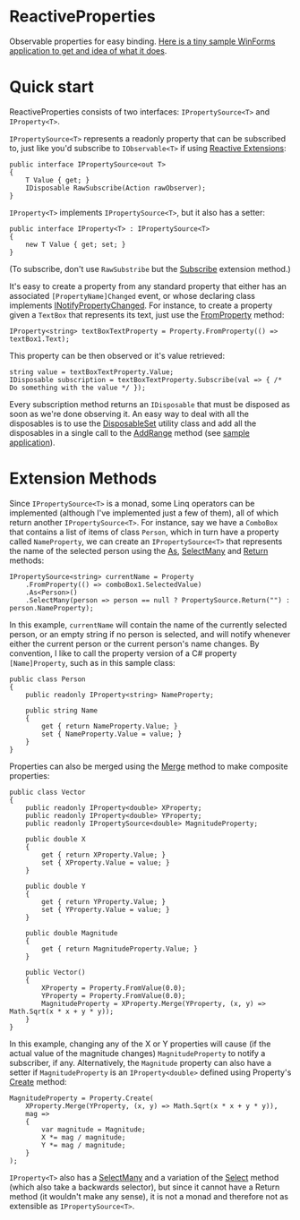 
# ReactiveProperties

Observable properties for easy binding. [Here is a tiny sample WinForms application to get and idea of what it  does](https://github.com/jsoldi/ReactivePropertiesSample).


# Quick start

ReactiveProperties consists of two interfaces: `IPropertySource<T>` and `IProperty<T>`. 

`IPropertySource<T>` represents a readonly property that can be subscribed to, just like you'd subscribe to `IObservable<T>` if using [Reactive Extensions][1]:

    public interface IPropertySource<out T>
    {
	    T Value { get; }
    	IDisposable RawSubscribe(Action rawObserver);
    }

`IProperty<T>` implements `IPropertySource<T>`, but it also has a setter:

    public interface IProperty<T> : IPropertySource<T>
    {
    	new T Value { get; set; }
    }

(To subscribe, don't use `RawSubstribe` but the [Subscribe][2] extension method.)

It's easy to create a property from any standard property that either has an associated `[PropertyName]Changed` event, or whose declaring class implements [INotifyPropertyChanged][3]. For instance, to create a property given a `TextBox` that represents its text, just use the [FromProperty][4] method:

    IProperty<string> textBoxTextProperty = Property.FromProperty(() => textBox1.Text);

This property can be then observed or it's value retrieved:

    string value = textBoxTextProperty.Value;
    IDisposable subscription = textBoxTextProperty.Subscribe(val => { /* Do something with the value */ });

Every subscription method returns an `IDisposable` that must be disposed as soon as we're done observing it. An easy way to deal with all the disposables is to use the [DisposableSet][5] utility class and add all the disposables in a single call to the [AddRange][6] method (see [sample application][7]).


# Extension Methods

Since `IPropertySource<T>` is a monad, some Linq operators can be implemented (although I've implemented just a few of them), all of which return another `IPropertySource<T>`. For instance, say we have a `ComboBox` that contains a list of items of class `Person`, which in turn have a property called `NameProperty`, we can create an `IPropertySource<T>` that represents the name of the selected person using the [As][8], [SelectMany][9] and [Return][10] methods:

    IPropertySource<string> currentName = Property
    	.FromProperty(() => comboBox1.SelectedValue)
    	.As<Person>()
    	.SelectMany(person => person == null ? PropertySource.Return("") : person.NameProperty);

In this example, `currentName` will contain the name of the currently selected person, or an empty string if no person is selected, and will notify whenever either the current person or the current person's name changes. By convention, I like to call the property version of a C# property `[Name]Property`, such as in this sample class:

	public class Person
	{
		public readonly IProperty<string> NameProperty;
	
		public string Name
		{
			get { return NameProperty.Value; }
			set { NameProperty.Value = value; }
		}
	}

Properties can also be merged using the [Merge][11] method to make composite properties:

    public class Vector
    {
        public readonly IProperty<double> XProperty;
        public readonly IProperty<double> YProperty;
        public readonly IPropertySource<double> MagnitudeProperty;

        public double X
        {
            get { return XProperty.Value; }
            set { XProperty.Value = value; }
        }

        public double Y
        {
            get { return YProperty.Value; }
            set { YProperty.Value = value; }
        }

        public double Magnitude
        {
            get { return MagnitudeProperty.Value; }
        }

        public Vector()
        {
            XProperty = Property.FromValue(0.0);
            YProperty = Property.FromValue(0.0);
            MagnitudeProperty = XProperty.Merge(YProperty, (x, y) => Math.Sqrt(x * x + y * y));
        }
	}

In this example, changing any of the X or Y properties will cause (if the actual value of the magnitude changes) `MagnitudeProperty` to notify a subscriber, if any. Alternatively, the `Magnitude` property can also have a setter if `MagnitudeProperty` is an `IProperty<double>` defined using Property's [Create][12] method:

    MagnitudeProperty = Property.Create(
        XProperty.Merge(YProperty, (x, y) => Math.Sqrt(x * x + y * y)), 
        mag =>
        {
            var magnitude = Magnitude;
            X *= mag / magnitude;
            Y *= mag / magnitude;
        }
    );

`IProperty<T>` also has a [SelectMany][13] and a variation of the [Select][14] method (which also take a backwards selector), but since it cannot have a Return method (it wouldn't make any sense), it is not a monad and therefore not as extensible as `IPropertySource<T>`. 


  [1]: https://msdn.microsoft.com/en-us/data/gg577609
  [2]: https://github.com/jsoldi/ReactiveProperties/blob/355dcfd27824d9f90a2e40539efc6f0343132dd0/Core/PropertySourceExtensions.cs#L33
  [3]: https://msdn.microsoft.com/en-us/library/system.componentmodel.inotifypropertychanged(v=vs.110).aspx
  [4]: https://github.com/jsoldi/ReactiveProperties/blob/355dcfd27824d9f90a2e40539efc6f0343132dd0/Assignable/Property.cs#L102
  [5]: https://github.com/jsoldi/ReactiveProperties/blob/355dcfd27824d9f90a2e40539efc6f0343132dd0/Utils/DisposableSet.cs
  [6]: https://github.com/jsoldi/ReactiveProperties/blob/355dcfd27824d9f90a2e40539efc6f0343132dd0/Utils/DisposableSet.cs#L35
  [7]: https://github.com/jsoldi/ReactivePropertiesSample/blob/08b2076c432314983cee3d1415bb660279330f26/ReactivePropertiesSample/Form1.cs#L41
  [8]: https://github.com/jsoldi/ReactiveProperties/blob/355dcfd27824d9f90a2e40539efc6f0343132dd0/Core/PropertySourceLinq.cs#L146
  [9]: https://github.com/jsoldi/ReactiveProperties/blob/355dcfd27824d9f90a2e40539efc6f0343132dd0/Core/PropertySourceLinq.cs#L95
  [10]: https://github.com/jsoldi/ReactiveProperties/blob/355dcfd27824d9f90a2e40539efc6f0343132dd0/Core/PropertySourceLinq.cs#L12
  [11]: https://github.com/jsoldi/ReactiveProperties/blob/355dcfd27824d9f90a2e40539efc6f0343132dd0/Core/PropertySourceLinq.cs#L154
  [12]: https://github.com/jsoldi/ReactiveProperties/blob/355dcfd27824d9f90a2e40539efc6f0343132dd0/Assignable/Property.cs#L10
  [13]: https://github.com/jsoldi/ReactiveProperties/blob/355dcfd27824d9f90a2e40539efc6f0343132dd0/Assignable/PropertyExtensions.cs#L12
  [14]: https://github.com/jsoldi/ReactiveProperties/blob/574eb022526bdaad520fcbcca947be9bc469423d/Assignable/PropertyExtensions.cs#L20
